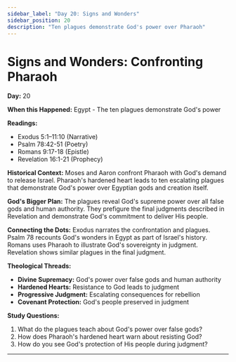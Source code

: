 ```yaml
---
sidebar_label: "Day 20: Signs and Wonders"
sidebar_position: 20
description: "Ten plagues demonstrate God's power over Pharaoh"
---
```


# Signs and Wonders: Confronting Pharaoh

**Day:** 20

**When this Happened:** Egypt - The ten plagues demonstrate God's power

**Readings:**
- Exodus 5:1–11:10 (Narrative)
- Psalm 78:42-51 (Poetry)
- Romans 9:17-18 (Epistle)
- Revelation 16:1-21 (Prophecy)

**Historical Context:** Moses and Aaron confront Pharaoh with God's demand to release Israel. Pharaoh's hardened heart leads to ten escalating plagues that demonstrate God's power over Egyptian gods and creation itself.

**God's Bigger Plan:** The plagues reveal God's supreme power over all false gods and human authority. They prefigure the final judgments described in Revelation and demonstrate God's commitment to deliver His people.

**Connecting the Dots:** Exodus narrates the confrontation and plagues. Psalm 78 recounts God's wonders in Egypt as part of Israel's history. Romans uses Pharaoh to illustrate God's sovereignty in judgment. Revelation shows similar plagues in the final judgment.

****Theological Threads:****
- **Divine Supremacy:** God's power over false gods and human authority
- **Hardened Hearts:** Resistance to God leads to judgment
- **Progressive Judgment:** Escalating consequences for rebellion
- **Covenant Protection:** God's people preserved in judgment

**Study Questions:**
1. What do the plagues teach about God's power over false gods?
2. How does Pharaoh's hardened heart warn about resisting God?
3. How do you see God's protection of His people during judgment?

---